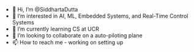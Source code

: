 - 👋 Hi, I’m @SiddhartaDutta
- 👀 I’m interested in AI, ML, Embedded Systems, and Real-Time Control Systems
- 🌱 I’m currently learning CS at UCR
- 💞️ I’m looking to collaborate on a auto-piloting plane
- 📫 How to reach me - working on setting up
<!---
SiddhartaDutta/SiddhartaDutta is a ✨ special ✨ repository because its `README.md` (this file) appears on your GitHub profile.
You can click the Preview link to take a look at your changes.
--->

